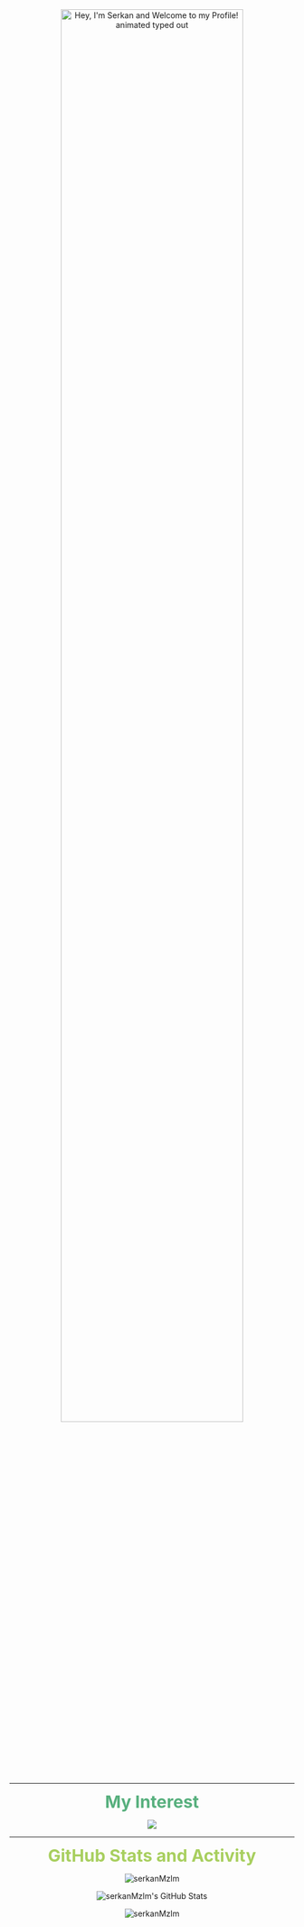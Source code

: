 
<div align="center">
  <img src="https://readme-typing-svg.demolab.com?font=Fira+Code&size=36&duration=4000&pause=500&color=A9FEF7&center=true&vCenter=true&width=940&lines=Hey%2C+I'm+Serkan+and+Welcome+to+my+Profile!" alt="Hey, I'm Serkan and Welcome to my Profile! animated typed out" width="80%" align="middle"/>
</div>

---

<p align="center">
  <strong style="font-size: 30px; color: #58B07E;"> My Interest</strong>
</p>
<p align="center">
  <a href="https://skillicons.dev">
    <img src="https://skillicons.dev/icons?i=c,cpp,py,qt,cmake,bash,linux,ros,git,github,raspberrypi,arduino" />
  </a>
</p>

---
<p align="center">
  <strong style="font-size: 30px; color: #A8CF5F;"> GitHub Stats and Activity</strong>
</p>


<p align="center">
   <img align="top" src="https://github-readme-streak-stats.herokuapp.com/?user=serkanMzlm&theme=dark&card_width=600" alt="serkanMzlm"  />
</p>



<p align="center">
   <img align="top" alt="serkanMzlm's GitHub Stats" src="https://github-readme-stats.vercel.app/api?username=serkanMzlm&show_icons=true&include_all_commits=false&count_private=true&title_color=ff652f&icon_color=FFE400&bg_color=09131B&text_color=ffffff&border_color=0c1a25&card_width=600"/>
</p>


<p align="center">
   <img align="top" src="https://github-readme-stats.vercel.app/api/top-langs/?username=serkanMzlm&title_color=ff652f&icon_color=FFE400&bg_color=09131B&text_color=ffffff&border_color=0c1a25&card_width=600&langs_count=4" alt="serkanMzlm" />
</p>


